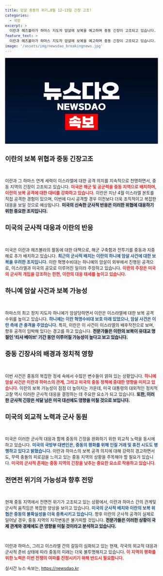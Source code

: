```yaml
---
title: 암살 중동의 위기…8월 12~13일 긴장 고조!
categories:
  - 국방
excerpt: >
  이란과 헤즈볼라가 하마스 지도자 암살에 보복을 예고하며 중동 긴장이 고조되고 있습니다. 미국은 해군과 공군을 추가 배치해 이스라엘을 지원, 전면전 우려가 커지고 있습니다. 당신은 이 복잡한 갈등의 진상을 알고 싶지 않으신가요?
feature_text: >
  이란과 헤즈볼라가 하마스 지도자 암살에 보복을 예고하며 중동 긴장이 고조되고 있습니다. 미국은 해군과 공군을 추가 배치해 이스라엘을 지원, 전면전 우려가 커지고 있습니다. 당신은 이 복잡한 갈등의 진상을 알고 싶지 않으신가요?
image: '/assets/img/newsdao_breakingnews.jpg'
---
```


<p><img src="/assets/img/newsdao_breakingnews.jpg" alt="implanttips 속보" /></p>

<h2 data-ke-size="size26">이란의 보복 위협과 중동 긴장고조</h2>

<p data-ke-size="size16">&nbsp;</p> 

<p>이란과 그 하마스 연계 세력이 이스라엘에 대한 공격 의지를 지속적으로 천명하면서, 중동 지역의 긴장이 고조되고 있습니다. <b><span style="color: #ee2323;">미국은 해군 및 공군력을 중동 지역으로 배치하며, 이란의 보복 공격에 대한 대비를 강화하고 있습니다.</span></b> 이란은 지난 4월 이스라엘 본토를 직접 공격한 경험이 있으며, 이번에 다시 공격할 경우 이전보다 더욱 조직적이고 복잡한 대응을 보일 것으로 예상됩니다. <b><span style="background-color: #21538527;">미국의 신속한 군사적 반응은 이러한 위협에 대응하기 위한 중요한 조치입니다.</span></b> </p>

<h2 data-ke-size="size26">미국의 군사적 대응과 이란의 반응</h2>

<p data-ke-size="size16">&nbsp;</p> 

<p>미국은 이란과 헤즈볼라의 활동에 대한 대책으로, 해군 구축함과 전투기를 중동과 지중해로 추가 배치하고 있습니다. <b><span style="color: #1a5490;">최근의 군사적 배치는 이란의 하니예 암살 사건에 대한 보복을 우려한 조치입니다.</span></b> 이란 혁명수비대는 하니예의 암살이 외부에서 진행된 공격으로, 이스라엘과 미국의 공모로 이루어진 일이라 주장하고 있습니다. <b><span style="color: #ee2323;">이란의 주장은 미국의 군사적 개입을 강조하는 한편, 이란의 대응 태세를 높이고 있습니다.</span></b> </p>

<h2 data-ke-size="size26">하니예 암살 사건과 보복 가능성</h2>

<p data-ke-size="size16">&nbsp;</p> 

<p>하마스의 최고 정치 지도자 하니예가 암살당하면서 이란은 이스라엘에 대한 보복 공격 수위를 높이고 있습니다. <b><span style="color: #1a5490;">하니예는 이란 혁명수비대 보호 아래 있었으나, 암살 사건은 이란 측에 큰 충격을 주었습니다.</span></b> 특히, 이란은 이 사건이 이스라엘의 배후작전으로 보며, 향후 공격이 임박해 있다는 경고를 하고 있습니다. <b><span style="background-color: #21538527;">전문가들은 이란의 보복이 유대교 명절인 '티샤 베아브' 기간 동안 이루어질 가능성이 높다고 보고 있습니다.</span></b></p>

<h2 data-ke-size="size26">중동 긴장사의 배경과 정치적 영향</h2>

<p data-ke-size="size16">&nbsp;</p> 

<p>이번 사건은 중동의 복잡한 정세 속에서 수많은 변수들이 얽혀 있는 상황입니다. <b><span style="color: #ee2323;">하니예 암살 사건은 이란과 하마스의 관계, 그리고 미국의 중동 정책에 중대한 영향을 미치고 있습니다.</span></b> 이란의 보복 가능성이 점점 더 높아지는 가운데, 미국 대통령의 대외적인 정치적 고찰 역시 이러한 군사적 대응을 결정하는 데 주요한 요소가 되고 있습니다. <b><span style="background-color: #21538527;">또한, 이러한 군사적 긴장은 석달 남은 미국 대선에도 영향을 미칠 것으로 보입니다.</span></b></p>

<h2 data-ke-size="size26">미국의 외교적 노력과 군사 동원</h2>

<p data-ke-size="size16">&nbsp;</p> 

<p>미국은 이러한 군사적 대응과 함께 중동의 긴장을 완화하기 위한 외교적 노력을 동시에 하고 있습니다. <b><span style="color: #1a5490;">미국의 국방부 대변인은, 중동의 평화를 위해 인질 거래 및 휴전 시도도 병행하고 있다고 밝혔습니다.</span></b> 이란과 하마스의 보복 공격 의지에 대해 강력히 경고하면서도, 무력 충돌의 피로감을 느끼고 있는 중동 지역의 상황을 주목해야 할 필요가 있습니다. <b><span style="color: #ee2323;">미국의 군사적 존재는 중동 지역의 긴장을 낮추는 중요한 요소로 작용하고 있습니다.</span></b></p>

<h2 data-ke-size="size26">전면전 위기의 가능성과 향후 전망</h2>

<p data-ke-size="size16">&nbsp;</p> 

<p>현재 중동 지역에서 전면전 위기가 고조되고 있는 상황에서, 이란과 하마스 간의 관계및 군사적 움직임은 복잡한 양상을 보이고 있습니다. <b><span style="color: #1a5490;">미국의 군사적 배치와 이란의 보복 위협은 중동의 불확실성을 더욱 증폭시키고 있습니다.</span></b> 향후 이란의 군사적 공격이 실제로 일어날 경우, 중동 지역의 지각변동은 불가피할 것입니다. <b><span style="background-color: #21538527;">전문가들은 이러한 상황이 국제 관계와 경제에도 큰 영향을 미칠 것이라고 분석하고 있습니다.</span></b></p>

<p data-ke-size="size16">&nbsp;</p> 

<p>이란과 하마스, 그리고 이스라엘 간의 갈등이 심화되고 있는 현재, 각국의 외교적 대응과 군사적 준비 상태에 따라 중동의 미래는 더욱 불투명해지고 있습니다. <b><span style="color: #ee2323;">이 지역의 평화를 위한 노력은 이번 전쟁의 여파를 진정시키기 위해 반드시 필요합니다.</span></b> </p>
실시간 뉴스 속보는, <a href="https://newsdao.kr" rel="dofollow">https://newsdao.kr</a>


